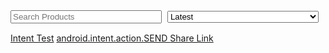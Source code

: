 <!--
Title: Shop 2 Beta
Scripts: 
- https://www.e-junkie.com/e-junkie-shop-script.js
Javascript: var ej=new EJ_Shop({client_id:328984,offset:8,lazy_loading_eff:400,pinned:['pntbtr', 'vgnt150', 'vgnsnk'],pinned_down:['x','y'],filters:null});function x(y){var params = {'action':'http://webintents.org/share','type':'text/uri-list','data':y.href};var intent=new WebKitIntent(params);window.navigator.webkitStartActivity(intent,function(data){alert("Received from invoked intent:"+data);});}
-->
<style>
.input_div{
	margin-top: 10px;
	margin-bottom: 15px;
}
.input_div input{ width: 48%; margin-right: 1%; }
.input_div select{ width: 48%; margin-right: 1%; }
.row{
	margin-bottom: 20px;
}
.cart_btn{
	text-decoration: none;
	background-color: #009900;
	padding: 10px;
	border-radius: 3px;
	color: #fff;
	margin-top: 15px;
	display: block;
	width: fit-content;
	line-height: 0px;
}
.cart_btn:hover{
	color: white
}
.label{
	margin-top: 10px;
}
.input, select{
	margin-bottom: 0px;
}
.SndCol{
	/* padding: 20px; */
}
@media(max-width: 600px){
	.one-half{
		text-align: center;
	}
	.cart_btn{ width: auto; }
	.SndCol{
		padding: 0px;
	}
}
</style>

<!-- 
	* filter kicks in first
	* then, sorting
	* then, pinning

	* search (which is sort of a filter) works on whatever is being displayed
-->
<div class="input_div" style="margin-top: 10vh">
	<input class="input" type="text" placeholder="Search Products" id="ej_search_handler">
	<select id="ej_sort_handler">
		<option value="Latest">Latest</option>
		<option value="Popular">Popular</option>
	</select>
</div>
<a href="https://google.com" onclick="return x(this)">Intent Test</a>
<a href="intent://news.bbc.co.uk/#Intent;scheme=http;action=android.intent.action.SEND;end">android.intent.action.SEND </a>
<a href="intent://#Intent;action=android.intent.action.SEND;type=text/plain;S.android.intent.extra.TEXT=http://test.com;S.android.intent.extra.SUBJECT=Test;end">Share Link</a>
<div id="app_container">
	<!-- this is what gets populated with products, using the template below -->
</div>
<div id="listing_template" hidden>
	<div class="row" id="{identifier}" style="{style}">
	 		<div class="one-half column">
    			<p><strong><a>{title}</a></strong><br/>{tagline}</p>
    			<img src="{thumbnail}" alt="{title}" title="{title}">
<!-- 			<p style="font-size: 13px;">{details}</p> -->
    		</div>
    		<div class="one-half column SndCol"> 
<!-- 			<quote style="font-size: 12px;">{description}</quote> -->
			{form}
			<p>₹{price}</p>
			{options_template}
    			<button type="button" class="cart_btn {link_class}" onclick="{onclick}">Add To Cart</button>
			{/form}
    		</div>    
	</div>
</div>
<div id="dropdown_template" hidden>
	<label class="label">{label}</label>
	{hidden}
	<select name="{name}">{options}</select>
</div>
<div id="text_template" hidden>
	<label class="label">{label}</label>
	<input class="input" type="text" placeholder="{placeholder}" name="{name}">
	{hidden}
</div>

